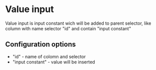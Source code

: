 # Value input
Value input is input constant wich will be added to parent selector, like column with name selector "id" and contain "input constant"

## Configuration options
 * "id" - name of colomn and selector
 * "input constant" - value will be inserted
